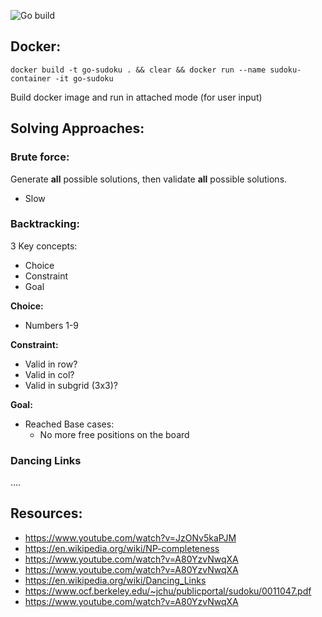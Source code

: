 ![Go build](https://github.com/jacques-andre/go-sudoku/actions/workflows/go.yml/badge.svg)


## Docker:
```
docker build -t go-sudoku . && clear && docker run --name sudoku-container -it go-sudoku
```
Build docker image and run in attached mode (for user input)


## Solving Approaches:
### Brute force:
Generate **all** possible solutions, then validate **all** possible solutions.
- Slow

### Backtracking:
3 Key concepts:
- Choice
- Constraint
- Goal

**Choice:**
- Numbers 1-9

**Constraint:**
- Valid in row?
- Valid in col?
- Valid in subgrid (3x3)?

**Goal:**
- Reached Base cases:
  - No more free positions on the board

### Dancing Links
....

## Resources:
- https://www.youtube.com/watch?v=JzONv5kaPJM
- https://en.wikipedia.org/wiki/NP-completeness
- https://www.youtube.com/watch?v=A80YzvNwqXA
- https://www.youtube.com/watch?v=A80YzvNwqXA
- https://en.wikipedia.org/wiki/Dancing_Links
- https://www.ocf.berkeley.edu/~jchu/publicportal/sudoku/0011047.pdf
- https://www.youtube.com/watch?v=A80YzvNwqXA 
